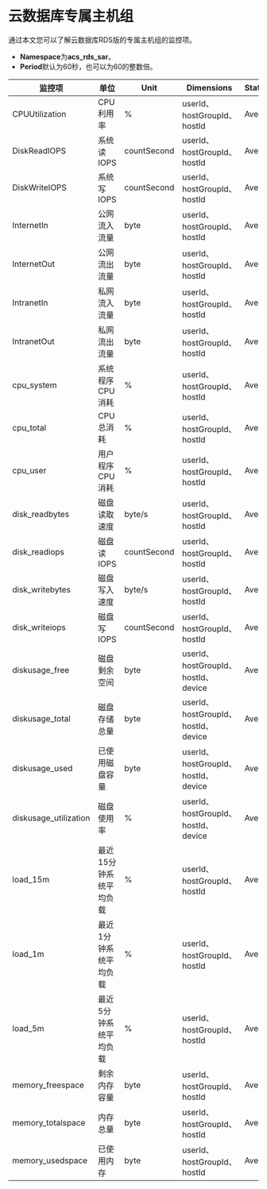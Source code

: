 # 云数据库专属主机组

通过本文您可以了解云数据库RDS版的专属主机组的监控项。

-   **Namespace**为**acs\_rds\_sar**。
-   **Period**默认为60秒，也可以为60的整数倍。

|监控项|单位|Unit|Dimensions|Statistics|
|---|--|----|----------|----------|
|CPUUtilization|CPU利用率|%|userId、hostGroupId、hostId|Average|
|DiskReadIOPS|系统读IOPS|countSecond|userId、hostGroupId、hostId|Average|
|DiskWriteIOPS|系统写IOPS|countSecond|userId、hostGroupId、hostId|Average|
|InternetIn|公网流入流量|byte|userId、hostGroupId、hostId|Average|
|InternetOut|公网流出流量|byte|userId、hostGroupId、hostId|Average|
|IntranetIn|私网流入流量|byte|userId、hostGroupId、hostId|Average|
|IntranetOut|私网流出流量|byte|userId、hostGroupId、hostId|Average|
|cpu\_system|系统程序CPU消耗|%|userId、hostGroupId、hostId|Average|
|cpu\_total|CPU总消耗|%|userId、hostGroupId、hostId|Average|
|cpu\_user|用户程序CPU消耗|%|userId、hostGroupId、hostId|Average|
|disk\_readbytes|磁盘读取速度|byte/s|userId、hostGroupId、hostId|Average|
|disk\_readiops|磁盘读IOPS|countSecond|userId、hostGroupId、hostId|Average|
|disk\_writebytes|磁盘写入速度|byte/s|userId、hostGroupId、hostId|Average|
|disk\_writeiops|磁盘写IOPS|countSecond|userId、hostGroupId、hostId|Average|
|diskusage\_free|磁盘剩余空间|byte|userId、hostGroupId、hostId、device|Average|
|diskusage\_total|磁盘存储总量|byte|userId、hostGroupId、hostId、device|Average|
|diskusage\_used|已使用磁盘容量|byte|userId、hostGroupId、hostId、device|Average|
|diskusage\_utilization|磁盘使用率|%|userId、hostGroupId、hostId、device|Average|
|load\_15m|最近15分钟系统平均负载|%|userId、hostGroupId、hostId|Average|
|load\_1m|最近1分钟系统平均负载|%|userId、hostGroupId、hostId|Average|
|load\_5m|最近5分钟系统平均负载|%|userId、hostGroupId、hostId|Average|
|memory\_freespace|剩余内存容量|byte|userId、hostGroupId、hostId|Average|
|memory\_totalspace|内存总量|byte|userId、hostGroupId、hostId|Average|
|memory\_usedspace|已使用内存|byte|userId、hostGroupId、hostId|Average|


